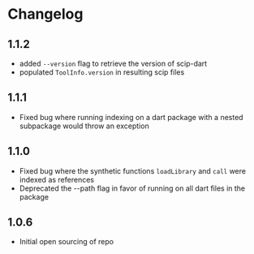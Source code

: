# Changelog

## 1.1.2

- added `--version` flag to retrieve the version of scip-dart
- populated `ToolInfo.version` in resulting scip files

## 1.1.1

- Fixed bug where running indexing on a dart package with a nested subpackage would throw an exception

## 1.1.0

- Fixed bug where the synthetic functions `loadLibrary` and `call` were indexed as references
- Deprecated the --path flag in favor of running on all dart files in the package

## 1.0.6

- Initial open sourcing of repo